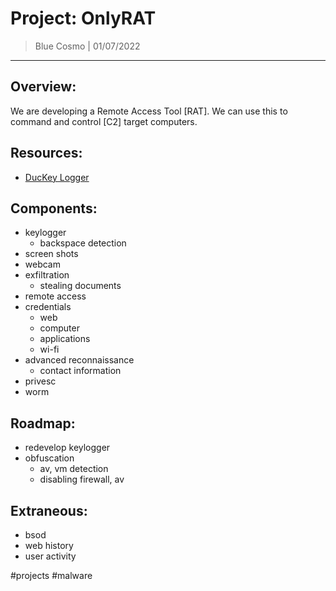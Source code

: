 # Project: OnlyRAT
> Blue Cosmo | 01/07/2022
---

## Overview:
We are developing a Remote Access Tool [RAT]. We can use this to command and control [C2] target computers.

## Resources:
- [DucKey Logger](https://github.com/CosmodiumCS/DucKey-Logger)

## Components:
- keylogger
	- backspace detection
- screen shots
- webcam
- exfiltration
	- stealing documents
- remote access
- credentials
	- web
	- computer
	- applications
	- wi-fi
- advanced reconnaissance
	- contact information
- privesc
- worm

## Roadmap:
- redevelop keylogger
- obfuscation
	- av, vm detection
	- disabling firewall, av

## Extraneous:
- bsod
- web history
- user activity

#projects #malware 
